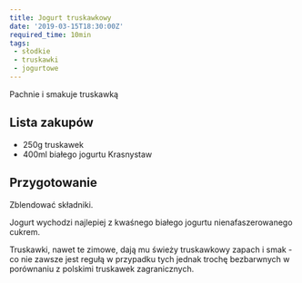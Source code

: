```yaml
---
title: Jogurt truskawkowy
date: '2019-03-15T18:30:00Z'
required_time: 10min
tags:
 - słodkie
 - truskawki
 - jogurtowe
---
```


Pachnie i smakuje truskawką

<!---- splitter ---->

## Lista zakupów

- 250g truskawek
- 400ml białego jogurtu Krasnystaw

<!---- splitter ---->

## Przygotowanie

Zblendować składniki.

Jogurt wychodzi najlepiej z kwaśnego białego jogurtu nienafaszerowanego cukrem.

Truskawki, nawet te zimowe, dają mu świeży truskawkowy zapach i smak - co nie zawsze jest regułą w przypadku tych jednak trochę bezbarwnych w porównaniu z polskimi truskawek zagranicznych.
